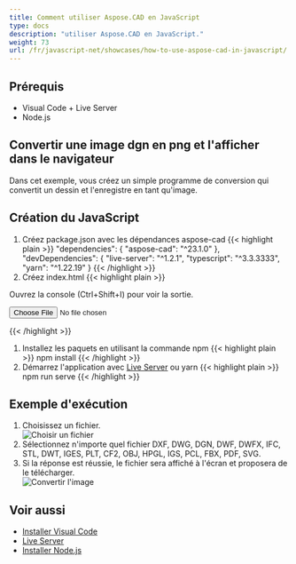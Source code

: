 ```yaml
---
title: Comment utiliser Aspose.CAD en JavaScript
type: docs
description: "utiliser Aspose.CAD en JavaScript."
weight: 73
url: /fr/javascript-net/showcases/how-to-use-aspose-cad-in-javascript/
---
```


## Prérequis
- Visual Code + Live Server
- Node.js

## Convertir une image dgn en png et l'afficher dans le navigateur

Dans cet exemple, vous créez un simple programme de conversion qui convertit un dessin et l'enregistre en tant qu'image.

## Création du JavaScript

1. Créez package.json avec les dépendances aspose-cad
{{< highlight plain >}}
"dependencies": {
    "aspose-cad": "^23.1.0"
  },
 "devDependencies": {
    "live-server": "^1.2.1",
    "typescript": "^3.3.3333",
    "yarn": "^1.22.19"
  }
{{< /highlight >}}
1. Créez index.html
{{< highlight plain >}}
<!DOCTYPE html>
Ouvrez la console (Ctrl+Shift+I) pour voir la sortie.

<script src="./node_modules/aspose-cad/dotnet.js"></script>
<script type="module" src="./node_modules/aspose-cad/es2015/index-js.js"></script>

<body>
	<input id="file" type="file">
	<img id="image" />
</body>

<script>
window.onload = async function () {
	document.querySelector('input').addEventListener('change', function() {
      var reader = new FileReader();
      reader.onload = function() {
      
          var arrayBuffer = this.result;
          var array = new Uint8Array(arrayBuffer);
          
		  //OBTENIR_FORMAT_DE_FICHIER
		  fileFormat = Aspose.CAD.Image.getFileFormat(array);
          console.log(fileFormat);
		  
		  // CHARGER
		  file = Aspose.CAD.Image.load(array);
          console.log(file);
		  
		  // SAUVEGARDER
		  exportedFilePromise = Aspose.CAD.Image.save(array, new Aspose.CAD.PngOptions());
		  exportedFilePromise.then(exportedFile => {
			console.log(exportedFile);
			
			var urlCreator = window.URL || window.webkitURL;
			var blob = new Blob([exportedFile], { type: 'application/octet-stream' });
            var imageUrl = urlCreator.createObjectURL(blob);
            document.querySelector("#image").src = imageUrl;
		  });
      }
	  
      reader.readAsArrayBuffer(this.files[0]);
    }, 
	false);
};
</script>
{{< /highlight >}}

1. Installez les paquets en utilisant la commande npm
{{< highlight plain >}}
npm install
{{< /highlight >}}
1. Démarrez l'application avec [Live Server](https://marketplace.visualstudio.com/items?itemName=ritwickdey.LiveServer/) ou yarn
{{< highlight plain >}}
npm run serve
{{< /highlight >}}

## Exemple d'exécution

1. Choisissez un fichier.<br>
![Choisir un fichier](/_assets/javascript-net/javascript-net/choose-file.png)<br>
1. Sélectionnez n'importe quel fichier DXF, DWG, DGN, DWF, DWFX, IFC, STL, DWT, IGES, PLT, CF2, OBJ, HPGL, IGS, PCL, FBX, PDF, SVG.
1. Si la réponse est réussie, le fichier sera affiché à l'écran et proposera de le télécharger.<br>
![Convertir l'image](/_assets/javascript-net/javascript-net/convert-image.png)<br>
## Voir aussi

- [Installer Visual Code](https://code.visualstudio.com/)
- [Live Server](https://marketplace.visualstudio.com/items?itemName=ritwickdey.LiveServer/)
- [Installer Node.js](https://nodejs.org/en/)
